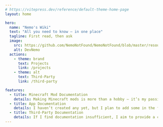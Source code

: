 ```yaml
---
# https://vitepress.dev/reference/default-theme-home-page
layout: home

hero:
  name: "Nemo's Wiki"
  text: "All you need to know – in one place"
  tagline: First read, then ask
  image:
    src: https://github.com/NemoNotFound/NemoNotFound/blob/master/resources/svg/logo.svg?raw=true
    alt: DevNemo
  actions:
    - theme: brand
      text: Projects
      link: /projects
    - theme: alt
      text: Third-Party
      link: /third-party

features:
  - title: Minecraft Mod Documentation
    details: Making Minecraft mods is more than a hobby — it’s my passion. Every mod deserves a wiki to tell its story!
  - title: App Documentation
    details: I haven’t created any yet, but I plan to add some in the future.
  - title: Third-Party Documentation
    details: If I find documentation insufficient, I aim to provide a clearer and more complete version.
---
```

